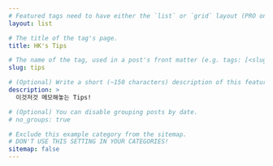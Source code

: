 ```yaml
---
# Featured tags need to have either the `list` or `grid` layout (PRO only).
layout: list

# The title of the tag's page.
title: HK's Tips

# The name of the tag, used in a post's front matter (e.g. tags: [<slug>]).
slug: tips

# (Optional) Write a short (~150 characters) description of this featured tag.
description: >
  이것저것 메모해놓는 Tips!

# (Optional) You can disable grouping posts by date.
# no_groups: true

# Exclude this example category from the sitemap.
# DON'T USE THIS SETTING IN YOUR CATEGORIES!
sitemap: false
---
```

